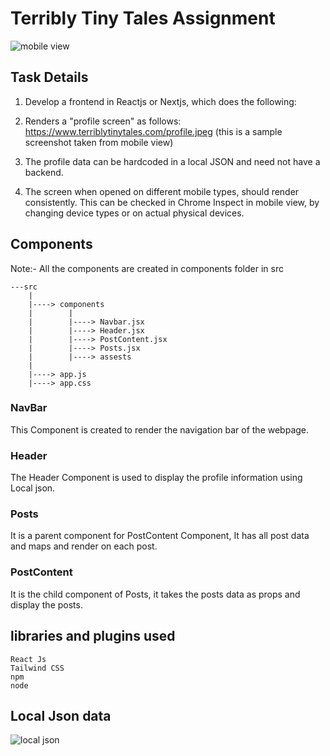 # Terribly Tiny Tales Assignment
![mobile view](https://github.com/ReejoJoseph1244/Terribly-Tiny-Tales-Assignment/assets/92742868/062f4543-4d70-41f4-82af-2f5e6588cf0f)

## Task Details
1. Develop a frontend in Reactjs or Nextjs, which does the following:

2. Renders a "profile screen" as follows: https://www.terriblytinytales.com/profile.jpeg (this is a sample screenshot taken from mobile view)

3. The profile data can be hardcoded in a local JSON and need not have a backend.

4. The screen when opened on different mobile types, should render consistently. This can be checked in Chrome Inspect in mobile view, by changing device types or on actual physical devices.

## Components
Note:- All the components are created in components folder in src
```
---src
    |
    |----> components
    |        |
    |        |----> Navbar.jsx
    |        |----> Header.jsx
    |        |----> PostContent.jsx
    |        |----> Posts.jsx
    |        |----> assests
    |
    |----> app.js
    |----> app.css
```
### NavBar
This Component is created to render the navigation bar of the webpage.

### Header 
The Header Component is used to display the profile information using Local json.

### Posts
It is a parent component for PostContent Component, It has all post data and maps and render on each post.

### PostContent
It is the child component of Posts, it takes the posts data as props and display the posts.


## libraries and plugins used
```
React Js
Tailwind CSS
npm
node
```

## Local Json data
![local json](https://github.com/ReejoJoseph1244/Terribly-Tiny-Tales-Assignment/assets/92742868/4b1f2273-fe34-4cc0-bc36-e9fca755119d)
